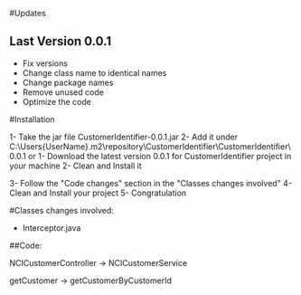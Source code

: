 #Updates

## Last Version 0.0.1 

- Fix versions
- Change class name to identical names
- Change package names
- Remove unused code
- Optimize the code

#Installation

1- Take the jar file CustomerIdentifier-0.0.1.jar
2- Add it under C:\Users\{UserName}\.m2\repository\CustomerIdentifier\CustomerIdentifier\0.0.1
or
1- Download the latest version 0.0.1 for CustomerIdentifier project in your machine 
2- Clean and Install it

3- Follow the "Code changes" section in the "Classes changes involved"
4- Clean and Install your project
5- Congratulation

#Classes changes involved:

- Interceptor.java


##Code:

NCICustomerController
->
NCICustomerService

getCustomer
->
getCustomerByCustomerId
 
 
 